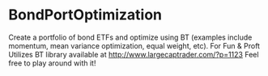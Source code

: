# BondPortOptimization
Create a portfolio of bond ETFs and optimize using BT (examples include momentum, mean variance optimization, equal weight, etc). For Fun &amp; Proft
Utilizes BT library available at http://www.largecaptrader.com/?p=1123
Feel free to play around with it!
